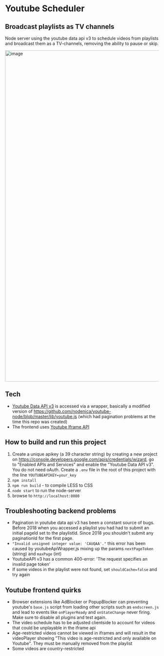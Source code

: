 # Youtube Scheduler
## Broadcast playlists as TV channels
Node server using the youtube data api v3 to schedule videos from playlists and broadcast them as a TV-channels, removing the ability to pause or skip.

<img width="1083" alt="image" src="https://user-images.githubusercontent.com/3415677/209952755-6ece8dd7-effe-48c9-acc1-bf12a1768aaf.png">

## Tech
* [Youtube Data API v3](https://developers.google.com/youtube/v3) is accessed via a wrapper, basically a modified version of https://github.com/nodenica/youtube-node/blob/master/lib/youtube.js (which had pagination problems at the time this repo was created)
* The frontend uses [Youtube Iframe API](https://developers.google.com/youtube/iframe_api_reference)

## How to build and run this project
1. Create a unique apikey (a 39 character string) by creating a new project on https://console.developers.google.com/apis/credentials/wizard, go to "Enabled APIs and Services" and enable the "Youtube Data API v3". You do not need oAuth. Create a `.env` file in the root of this project with the line `YOUTUBEAPIKEY=your_key`
2. `npm install`
3. `npm run build` - to compile LESS to CSS
4. `node start` to run the node-server
5. browse to `http://localhost:8080`


## Troubleshooting backend problems
* Pagination in youtube data api v3 has been a constant source of bugs. Before 2018 when you accessed a playlist you had had to submit an initial pageId set to the playlistId. Since 2018 you shouldn't submit any paginationId for the first page.
* `"Invalid unsigned integer value: 'CAUQAA'."` this error has been caused by youtubeApiWrapper.js mixing up the params `nextPageToken` (string) and `maxPage` (int)
* YoutubeAPI v3 has a common 400-error: 'The request specifies an invalid page token'
* If some videos in the playlist were not found, set `shouldCache=false` and try again

## Youtube frontend quirks
* Browser extensions like AdBlocker or PopupBlocker can preventing youtube's `base.js` script from loading other scripts such as `endscreen.js` and lead to events like `onPlayerReady` and `onStateChange` never firing. Make sure to disable all plugins and test again.
* The video schedule has to be adjusted clientside to account for videos that could be unplayable in the iframe api
* Age-restricted videos cannot be viewed in iframes and will result in the videoPlayer showing "This video is age-restricted and only available on Youtube". They must be manually removed from the playlist
* Some videos are country-restricted

